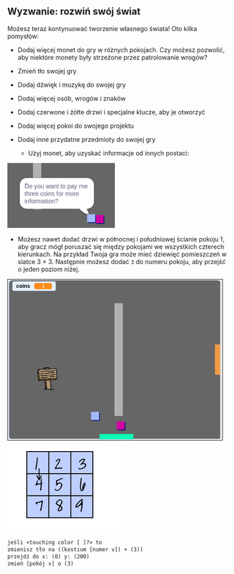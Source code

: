 ## Wyzwanie: rozwiń swój świat

Możesz teraz kontynuować tworzenie własnego świata! Oto kilka pomysłów:

+ Dodaj więcej monet do gry w różnych pokojach. Czy możesz pozwolić, aby niektóre monety były strzeżone przez patrolowanie wrogów?
+ Zmień tło swojej gry
+ Dodaj dźwięk i muzykę do swojej gry
+ Dodaj więcej osób, wrogów i znaków
+ Dodaj czerwone i żółte drzwi i specjalne klucze, aby je otworzyć
+ Dodaj więcej pokoi do swojego projektu
+ Dodaj inne przydatne przedmioty do swojej gry
    
    + Użyj monet, aby uzyskać informacje od innych postaci:

![zrzut ekranu](images/world-bribe.png)

+ Możesz nawet dodać drzwi w północnej i południowej ścianie pokoju 1, aby gracz mógł poruszać się między pokojami we wszystkich czterech kierunkach. Na przykład Twoja gra może mieć dziewięć pomieszczeń w siatce 3 × 3. Następnie możesz dodać `3` do numeru pokoju, aby przejść o jeden poziom niżej.

![zrzut ekranu](images/north-south-rooms.png) ![zrzut ekranu](images/number-grid.png)

```blocks3
jeśli <touching color [ ]?> to
zmienisz tło na ((kostium [numer v]) + (3))
przejdź do x: (0) y: (200)
zmień [pokój v] o (3)
```